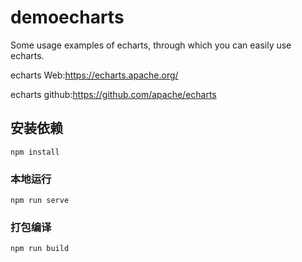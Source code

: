 # demoecharts


Some usage examples of echarts, through which you can easily use echarts.

echarts Web:https://echarts.apache.org/

echarts github:https://github.com/apache/echarts
## 安装依赖

```
npm install
```

### 本地运行

```
npm run serve
```

### 打包编译

```
npm run build
```